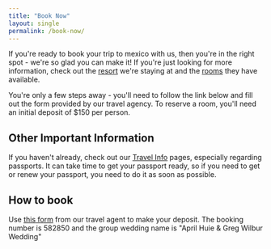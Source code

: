 ```yaml
---
title: "Book Now"
layout: single
permalink: /book-now/
---
```


If you're ready to book your trip to mexico with us, then you're in the right
spot - we're so glad you can make it! If you're just looking for more
information, check out the [resort](/hotel-info/) we're staying at and the
[rooms](/room-info/) they have available.

You're only a few steps away - you'll need to follow the link below and fill
out the form provided by our travel agency. To reserve a room, you'll need an
initial deposit of $150 per person.

## Other Important Information

If you haven't already, check out our [Travel Info](/passports/) pages,
especially regarding passports. It can take time to get your passport ready, so
if you need to get or renew your passport, you need to do it as soon as
possible.

## How to book

Use [this form](https://affiliates.onlineagency.com/sites/16666/VIPSecure/payment_form.html)
from our travel agent to make your deposit. The booking number is 582850 and
the group wedding name is "April Huie & Greg Wilbur Wedding"
